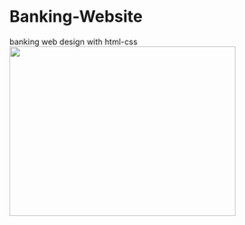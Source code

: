 # Banking-Website
 banking web design with html-css
<img src="https://github.com/simgeozgundondu/Banking-Website/assets/118876817/df1cdcdc-3b8e-47c6-a5d6-13a68feac8ee" style="width:400; height:300">
